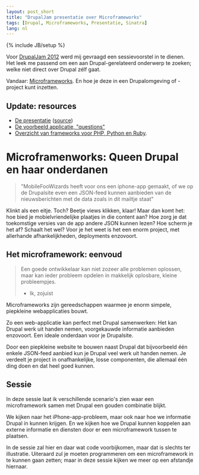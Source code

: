 ```yaml
---
layout: post_short
title: "DrupalJam presentatie over Microframeworks"
tags: [Drupal, Microframeworks, Presentatie, Sinatra]
lang: nl
---
```

{% include JB/setup %}

Voor [DrupalJam 2012](http://drupaljam.nl/) werd mij gevraagd een sessievoorstel in te
dienen. Het leek me passend om een aan Drupal-gerelateerd onderwerp te
zoeken; welke niet direct over Drupal zélf gaat.

Vandaar: [Microframeworks](http://drupaljam.nl/sessie/microframeworks-queen-drupal-en-haar-onderdanen). En hoe je deze in een Drupalomgeving of -project kunt inzetten.

## Update: resources

* [De presentatie](http://berk.es/microframeworks/#/this-qr) ([source](https://github.com/berkes/microframeworks/tree/develop))
* [De voorbeeld applicatie, "questions"](https://github.com/berkes/microframeworks-questions)
* [Overzicht van frameworks voor PHP, Python en Ruby](http://berk.es/microframeworks/#/voorbeelden).

# Microframenworks: Queen Drupal en haar onderdanen #

> "MobileFooWizards heeft voor ons een iphone-app gemaakt, of we op de
> Drupalsite even een JSON-feed kunnen aanbieden van de nieuwsberichten 
> met de data zoals in dit mailtje staat"

Klinkt als een eitje. Toch? Beetje views klikken, klaar! Maar dan komt
het: hoe bied je mobielvriendelijke plaatjes in die content aan? Hoe
zorg je dat toekomstige versies van de app andere JSON kunnen lezen? Hoe
scherm je het af? Schaalt het wel? Voor je het weet is het een enorm
project, met allerhande afhankelijkheden, deployments enzovoort. 

## Het microframework: eenvoud ##

> Een goede ontwikkelaar kan niet zozeer alle problemen oplossen, maar kan
> ieder probleem opdelen in makkelijk oplosbare, kleine probleempjes. 
>  - Ik, zojuist

Microframeworks zijn gereedschappen waarmee je enorm simpele, piepkleine
webapplicaties bouwt.

Zo een web-applicatie kan perfect met Drupal samenwerken: Het kan Drupal
werk uit handen nemen, voorgekauwde informatie aanbieden enzovoort. Een
ideale onderdaan voor je Drupalsite.

Door een piepkleine website te bouwen naast Drupal dat bijvoorbeeld één 
enkele JSON-feed aanbied kun je Drupal veel werk uit handen nemen. Je
verdeelt je project in onafhankelijke, losse componenten, die allemaal één ding doen en
dat heel goed kunnen.

## Sessie ##
In deze sessie laat ik verschillende scenario's zien waar een
microframework samen met Drupal een gouden combinatie blijkt. 

We kijken naar het iPhone-app-probleem, maar ook naar hoe we informatie
Drupal ín kunnen krijgen. En we kijken hoe we Drupal kunnen koppelen aan
externe informatie en diensten door er een microframework tussen te
plaatsen. 

In de sessie zal hier en daar wat code voorbijkomen, maar dat is slechts ter illustratie. Uiteraard zul je moeten
programmeren om een microframework in te kunnen gaan zetten; maar in
deze sessie kijken we meer op een afstandje hiernaar. 
